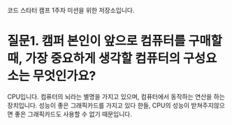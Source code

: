 코드 스타터 캠프 1주차 미션을 위한 저장소입니다.

<h1>질문1. 캠퍼 본인이 앞으로 컴퓨터를 구매할 때, 가장 중요하게 생각할 컴퓨터의 구성요소는 무엇인가요?</h1>

CPU입니다. 컴퓨터의 뇌라는 별명을 가지고 있으며, 컴퓨터에서 동작하는 연산을 하는 장치입니다. 
성능이 좋은 그래픽카드를 가지고 있다 한들, CPU의 성능이 받쳐주지않으면 좋은 그래픽카드도 사용할 수 없기 때문입니다.  
